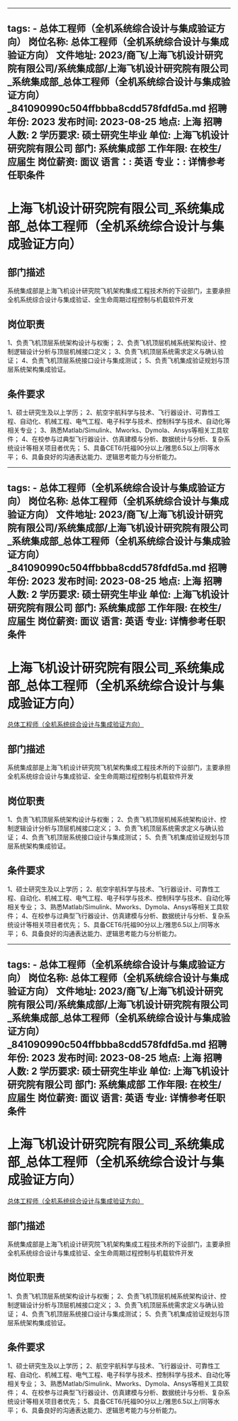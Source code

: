
---
tags:
    - 总体工程师（全机系统综合设计与集成验证方向）
岗位名称: 总体工程师（全机系统综合设计与集成验证方向）
文件地址: 2023/商飞/上海飞机设计研究院有限公司/系统集成部/上海飞机设计研究院有限公司_系统集成部_总体工程师（全机系统综合设计与集成验证方向）_841090990c504ffbbba8cdd578fdfd5a.md
招聘年份: 2023
发布时间: 2023-08-25
地点: 上海
招聘人数: 2
学历要求: 硕士研究生毕业
单位: 上海飞机设计研究院有限公司
部门: 系统集成部
工作年限: 在校生/应届生
岗位薪资: 面议
语言：: 英语
专业：: 详情参考任职条件
---

# 上海飞机设计研究院有限公司_系统集成部_总体工程师（全机系统综合设计与集成验证方向）

## 部门描述

系统集成部是上海飞机设计研究院飞机架构集成工程技术所的下设部门，主要承担全机系统综合设计与集成验证、全生命周期过程控制与机载软件开发

## 岗位职责

1、负责飞机顶层系统架构设计与权衡；
 2、负责飞机顶层机械系统架构设计、控制逻辑设计分析与顶层机械接口定义；
 3、负责飞机顶层系统需求定义与确认验证；
 4、负责飞机顶层系统接口设计与集成测试；
 5、负责飞机集成验证规划与顶层系统架构集成验证。

 ## 条件要求

1、硕士研究生及以上学历；
 2、航空宇航科学与技术、飞行器设计、可靠性工程、自动化、机械工程、电气工程、电子科学与技术、控制科学与技术、自动化等相关专业；
 3、熟悉Matlab/Simulink、Mworks、Dymola、Ansys等相关工具软件；
 4、在校参与过典型飞行器设计、仿真建模与分析、数据统计与分析、复杂系统设计等相关项目者优先；
 5、具备CET6/托福90分以上/雅思6.5以上/同等水平；
 6、具备良好的沟通表达能力、逻辑思考能力与分析能力。

---
tags:
    - 总体工程师（全机系统综合设计与集成验证方向）
岗位名称: 总体工程师（全机系统综合设计与集成验证方向）
文件地址: 2023/商飞/上海飞机设计研究院有限公司/系统集成部/上海飞机设计研究院有限公司_系统集成部_总体工程师（全机系统综合设计与集成验证方向）_841090990c504ffbbba8cdd578fdfd5a.md
招聘年份: 2023
发布时间: 2023-08-25
地点: 上海
招聘人数: 2
学历要求: 硕士研究生毕业
单位: 上海飞机设计研究院有限公司
部门: 系统集成部
工作年限: 在校生/应届生
岗位薪资: 面议
语言: 英语
专业: 详情参考任职条件
---

# 上海飞机设计研究院有限公司_系统集成部_总体工程师（全机系统综合设计与集成验证方向）

[总体工程师（全机系统综合设计与集成验证方向）](http://zhaopin.comac.cc/zp/ct/out/position/positionDetail?planid=841090990c504ffbbba8cdd578fdfd5a)

## 部门描述

系统集成部是上海飞机设计研究院飞机架构集成工程技术所的下设部门，主要承担全机系统综合设计与集成验证、全生命周期过程控制与机载软件开发

## 岗位职责

1、负责飞机顶层系统架构设计与权衡；
 2、负责飞机顶层机械系统架构设计、控制逻辑设计分析与顶层机械接口定义；
 3、负责飞机顶层系统需求定义与确认验证；
 4、负责飞机顶层系统接口设计与集成测试；
 5、负责飞机集成验证规划与顶层系统架构集成验证。

 ## 条件要求

1、硕士研究生及以上学历；
 2、航空宇航科学与技术、飞行器设计、可靠性工程、自动化、机械工程、电气工程、电子科学与技术、控制科学与技术、自动化等相关专业；
 3、熟悉Matlab/Simulink、Mworks、Dymola、Ansys等相关工具软件；
 4、在校参与过典型飞行器设计、仿真建模与分析、数据统计与分析、复杂系统设计等相关项目者优先；
 5、具备CET6/托福90分以上/雅思6.5以上/同等水平；
 6、具备良好的沟通表达能力、逻辑思考能力与分析能力。

---
tags:
    - 总体工程师（全机系统综合设计与集成验证方向）
岗位名称: 总体工程师（全机系统综合设计与集成验证方向）
文件地址: 2023/商飞/上海飞机设计研究院有限公司/系统集成部/上海飞机设计研究院有限公司_系统集成部_总体工程师（全机系统综合设计与集成验证方向）_841090990c504ffbbba8cdd578fdfd5a.md
招聘年份: 2023
发布时间: 2023-08-25
地点: 上海
招聘人数: 2
学历要求: 硕士研究生毕业
单位: 上海飞机设计研究院有限公司
部门: 系统集成部
工作年限: 在校生/应届生
岗位薪资: 面议
语言: 英语
专业: 详情参考任职条件
---

# 上海飞机设计研究院有限公司_系统集成部_总体工程师（全机系统综合设计与集成验证方向）

[总体工程师（全机系统综合设计与集成验证方向）](http://zhaopin.comac.cc/zp/ct/out/position/positionDetail?planid=841090990c504ffbbba8cdd578fdfd5a)


## 部门描述

系统集成部是上海飞机设计研究院飞机架构集成工程技术所的下设部门，主要承担全机系统综合设计与集成验证、全生命周期过程控制与机载软件开发

## 岗位职责

1、负责飞机顶层系统架构设计与权衡；
 2、负责飞机顶层机械系统架构设计、控制逻辑设计分析与顶层机械接口定义；
 3、负责飞机顶层系统需求定义与确认验证；
 4、负责飞机顶层系统接口设计与集成测试；
 5、负责飞机集成验证规划与顶层系统架构集成验证。

 ## 条件要求

1、硕士研究生及以上学历；
 2、航空宇航科学与技术、飞行器设计、可靠性工程、自动化、机械工程、电气工程、电子科学与技术、控制科学与技术、自动化等相关专业；
 3、熟悉Matlab/Simulink、Mworks、Dymola、Ansys等相关工具软件；
 4、在校参与过典型飞行器设计、仿真建模与分析、数据统计与分析、复杂系统设计等相关项目者优先；
 5、具备CET6/托福90分以上/雅思6.5以上/同等水平；
 6、具备良好的沟通表达能力、逻辑思考能力与分析能力。
